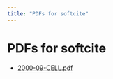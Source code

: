 ```yaml
---
title: "PDFs for softcite"
---
```


# PDFs for softcite

- [2000-09-CELL.pdf](pdf-files/2000-09-CELL.pdf)
